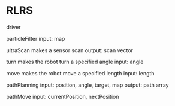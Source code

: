 # RLRS

driver

particleFilter
	input: map

ultraScan
	makes a sensor scan
	output: scan vector

turn
	makes the robot turn a specified angle
	input: angle

move
	makes the robot move a specified length
	input: length

pathPlanning
	input: position, angle, target, map
	output: path array

pathMove
	input: currentPosition, nextPosition
